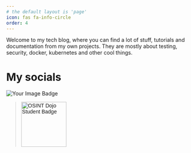 ```yaml
---
# the default layout is 'page'
icon: fas fa-info-circle
order: 4
---
```


Welcome to my tech blog, where you can find a lot of stuff, tutorials and documentation from my own projects.
They are mostly about testing, security, docker, kubernetes and other cool things.

# My socials

<script type="text/javascript" src="https://cdnjs.buymeacoffee.com/1.0.0/button.prod.min.js" data-name="bmc-button" data-slug="blackpander" data-color="#FFDD00" data-emoji=""  data-font="Cookie" data-text="Buy me a coffee" data-outline-color="#000000" data-font-color="#000000" data-coffee-color="#ffffff" ></script>
<p>
<img src="https://tryhackme-badges.s3.amazonaws.com/cyborghound.png" alt="Your Image Badge" />
<p>
<blockquote class="badgr-badge" style="font-family: Helvetica, Roboto, &quot;Segoe UI&quot;, Calibri, sans-serif;"><a href="https://api.badgr.io/public/assertions/0BmwIt_CSpqk-8gdUID3yQ"><img width="120px" height="120px" src="https://api.badgr.io/public/assertions/0BmwIt_CSpqk-8gdUID3yQ/image" alt="OSINT Dojo Student Badge"></a><script async="async" src="https://badgr.com/assets/widgets.bundle.js"></script></blockquote>
